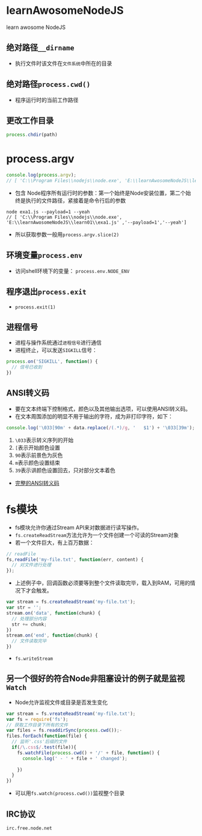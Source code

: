 # learnAwosomeNodeJS
learn awosome NodeJS
## 绝对路径``__dirname``
- 执行文件时该文件在``文件系统``中所在的目录
## 绝对路径``process.cwd()``
- 程序运行时的当前工作路径
## 更改工作目录
```javascript
process.chdir(path)
```
# process.argv
```javascript
console.log(process.argv);
// [ 'C:\\Program Files\\nodejs\\node.exe', 'E:\\learnAwosomeNodeJS\\learn01\\exa1.js' ]

```
- 包含 Node程序所有运行时的参数：第一个始终是Node安装位置，第二个始终是执行的文件路径，紧接着是命令行后的参数
```
node exa1.js --payload=1 --yeah
// [ 'C:\\Program Files\\nodejs\\node.exe', 'E:\\learnAwosomeNodeJS\\learn01\\exa1.js' ,'--payload=1','--yeah']

```
- 所以获取参数一般用`process.argv.slice(2)`
## 环境变量``process.env`` 
- 访问shell环境下的变量： ``process.env.NODE_ENV``
## 程序退出`process.exit`
- ``process.exit(1)``
## 进程信号
- 进程与操作系统通过`进程信号`进行通信
- 进程终止，可以发送`SIGKILL`信号：
```javascript
process.on('SIGKILL', function() {
  // 信号已收到
})
```

## ANSI转义码
- 要在文本终端下控制格式，颜色以及其他输出选项，可以使用ANSI转义码。
- 在文本周围添加的明显不用于输出的字符，成为非打印字符，如下：
```javascript
console.log('\033[90m' + data.replace(/(.*)/g, '   $1') + '\033[39m');
```
1. ``\033``表示转义序列的开始
2. ``[``表示开始颜色设置
3. ``90``表示前景色为灰色
4. ``m``表示颜色设置结束
5. ``39``表示讲颜色设置回去，只对部分文本着色
- [完整的ANSI转义码](https://en.wikipedia.org/wiki/ansi_escape_code)

# fs模块
- fs模块允许你通过Stream API来对数据进行读写操作。
- ``fs.createReadStream``方法允许为一个文件创建一个可读的Stream对象
- 若一个文件巨大，有上百万数据：
```javascript
// readFile
fs,readFile('my-file.txt', function(err, content) {
  // 对文件进行处理
});

```
- 上述例子中，回调函数必须要等到整个文件读取完毕，载入到RAM，可用的情况下才会触发。
```javascript
var stream = fs.createReadStream('my-file.txt');
var str = '';
stream.on('data', function(chunk) {
  // 处理部分内容
  str += chunk;
})
stream.on('end', function(chunk) {
  // 文件读取完毕
})
```
- ``fs.writeStream``
## 另一个很好的符合Node非阻塞设计的例子就是监视``Watch``
- Node允许监视文件或目录是否发生变化
```javascript
var stream = fs.vreateReadStream('my-file.txt');
var fs = require('fs');
// 获取工作目录下所有的文件
var files = fs.readdirSync(process.cwd());-
files.forEach(function(file) {
  // 监听'.css'后缀的文件
  if(/\.css$/.test(file)){
    fs.watchFile(process.cwd() + '/' + file, function() {
      console.log(' - ' + file + ' changed');
      
    })
  }
})
```
- 可以用``fs.watch(process.cwd())``监视整个目录

## IRC协议
``irc.free.node.net``
